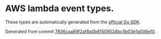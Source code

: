 # AWS lambda event types.

These types are automatically generated from the
[official Go SDK](https://github.com/aws/aws-lambda-go/tree/master/events).

Generated from commit [7836caa89f2af8a0b81509524bc5b03e1a006e10](https://github.com/aws/aws-lambda-go/commit/7836caa89f2af8a0b81509524bc5b03e1a006e10).
